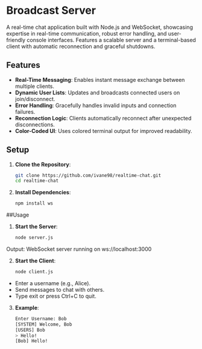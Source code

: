 # Broadcast Server

A real-time chat application built with Node.js and WebSocket, showcasing expertise in real-time communication, robust error handling, and user-friendly console interfaces. Features a scalable server and a terminal-based client with automatic reconnection and graceful shutdowns.

## Features

- **Real-Time Messaging**: Enables instant message exchange between multiple clients.
- **Dynamic User Lists**: Updates and broadcasts connected users on join/disconnect.
- **Error Handling**: Gracefully handles invalid inputs and connection failures.
- **Reconnection Logic**: Clients automatically reconnect after unexpected disconnections.
- **Color-Coded UI**: Uses colored terminal output for improved readability.

## Setup

1. **Clone the Repository**:
   
   ```bash
   git clone https://github.com/ivane98/realtime-chat.git
   cd realtime-chat

2. **Install Dependencies**:
   
   ```bash
   npm install ws

##Usage

1. **Start the Server**:
   
   ```bash
   node server.js
   
Output: WebSocket server running on ws://localhost:3000

2. **Start the Client**:
   
   ```bash
   node client.js

- Enter a username (e.g., Alice).
- Send messages to chat with others.
- Type exit or press Ctrl+C to quit.

3. **Example**:
   ```bash
   Enter Username: Bob
   [SYSTEM] Welcome, Bob
   [USERS] Bob
   > Hello!
   [Bob] Hello!
